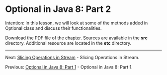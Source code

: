 # Optional in Java 8: Part 2

Intention: In this lesson, we will look at some of the methods added in Optional class and discuss their functionalities.

Download the PDF file of the [chapter](chapter_16.pdf). Sources are available in the <b>src</b> directory. 
Additional resource are located in the <b>etc</b> directory.

<hr>

Next: [Slicing Operations in Stream](chapter_17.md "Slicing Operations in Stream") - Slicing Operations in Stream.

Previous: [Optional in Java 8: Part 1](chapter_15.md "Optional in Java 8: Part 1") - Optional in Java 8: Part 1.